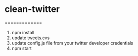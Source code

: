 # clean-twitter
=============
1. npm install
2. update tweets.cvs 
3. update config.js file from your twitter developer credentials
4. npm start
